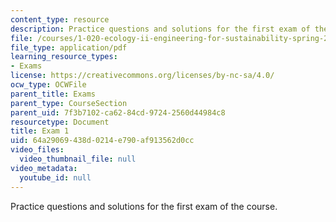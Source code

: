 ```yaml
---
content_type: resource
description: Practice questions and solutions for the first exam of the course.
file: /courses/1-020-ecology-ii-engineering-for-sustainability-spring-2008/64a29069438d0214e790af913562d0cc_practice1.pdf
file_type: application/pdf
learning_resource_types:
- Exams
license: https://creativecommons.org/licenses/by-nc-sa/4.0/
ocw_type: OCWFile
parent_title: Exams
parent_type: CourseSection
parent_uid: 7f3b7102-ca62-84cd-9724-2560d44984c8
resourcetype: Document
title: Exam 1
uid: 64a29069-438d-0214-e790-af913562d0cc
video_files:
  video_thumbnail_file: null
video_metadata:
  youtube_id: null
---
```

Practice questions and solutions for the first exam of the course.